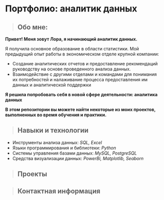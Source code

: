# Портфолио: аналитик данных

>## Обо мне:

**Привет! Меня зовут Лора, я начинающий аналитик данных.** 

Я получила основное образование в области статистики.
Мой предыдущий опыт работы в экономическом отделе крупной компании:
- Создание аналитических отчетов и предоставление рекомендаций руководству на основе проведенного анализа данных.
- Взаимодействие с другими отделами и командами для понимания их потребностей и налаживание процесса предоставления им данных и аналитической поддержки

**Я решила попробовать себя в новой сфере деятельности: аналитика данных**

**В этом репозитории вы можете найти некоторые из моих проектов, выполненных во время обучения и практики.**

>## Навыки и технологии

- Инструменты анализа данных: *SQL, Excel*
- Языки программирования и библиотеки: *Python*
- Системы управления базами данных: *MySQL, PostgreSQL*
- Средства визуализации данных: *PowerBi, Matplotlib, Seaborn*

>## Проекты


>## Контактная информация

